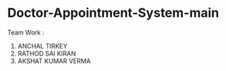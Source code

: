 # Doctor-Appointment-System-main

Team Work :
1. ANCHAL TIRKEY 
2. RATHOD SAI KIRAN
3. AKSHAT KUMAR VERMA
